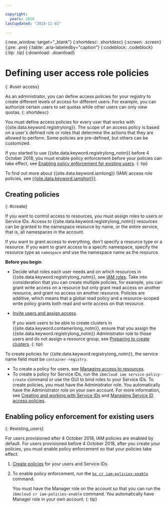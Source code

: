 ```yaml
---

copyright:
  years: 2018
lastupdated: "2018-11-02"

---
```


{:new_window: target="_blank"}
{:shortdesc: .shortdesc}
{:screen: .screen}
{:pre: .pre}
{:table: .aria-labeledby="caption"}
{:codeblock: .codeblock}
{:tip: .tip}
{:download: .download}

# Defining user access role policies
{: #user access}

As an administrator, you can define access policies for your registry to create different levels of access for different users. For example, you can authorize certain users to set quotas while other users can only view quotas.
{: shortdesc}

You must define access policies for every user that works with {{site.data.keyword.registrylong}}. The scope of an access policy is based on a user's defined role or roles that determine the actions that they are allowed to perform. Some policies are pre-defined, but others can be customized.

If you started to use {{site.data.keyword.registrylong_notm}} before 4 October 2018, you must enable policy enforcement before your policies can take effect, see [Enabling policy enforcement for existing users](#existing_users).
{: tip}

To find out more about {{site.data.keyword.iamlong}} (IAM) access role policies, see [{{site.data.keyword.iamshort}}](/docs/iam/index.html#iamoverview).

## Creating policies
{: #create}

If you want to control access to resources, you must assign roles to users or Service IDs. Access to {{site.data.keyword.registrylong_notm}} resources can be granted to the namespace resource by name, or the entire service, that is, all namespaces in the account.

If you want to grant access to everything, don't specify a resource type or a resource. If you want to grant access to a specifc namespace, specify the resource type as `namespace` and use the namespace name as the resource.

**Before you begin**

- Decide what roles each user needs and on which resources in {{site.data.keyword.registrylong_notm}}, see [IAM roles](/docs/services/Registry/iam.html#iam). Take into consideration that you can create multiple policies, for example, you can grant write access on a resource but only grant read access on another resource, and grant no access on another resource. Policies are additive, which means that a global read policy and a resource-scoped write policy grants both read and write access on that resource.

- [Invite users and assign access](/docs/iam/iamuserinv.html#iamuserinv). 

  If you want users to be able to create clusters in {{site.data.keyword.containerlong_notm}}, ensure that you assign the {{site.data.keyword.registrylong_notm}} Administrator role to those users and do not assign a resource group, see [Preparing to create clusters](/docs/containers/cs_clusters.html#cluster_prepare).
  {: tip}

To create policies for {{site.data.keyword.registrylong_notm}}, the service name field must be `container-registry`.

* To create a policy for users, see [Managing access to resources](/docs/iam/mngiam.html#iammanidaccser).
* To create a policy for Service IDs, run the `ibmcloud iam service-policy-create` command or use the GUI to bind roles to your Service IDs. To create policies, you must have the Administrator role. You automatically have the Administrator role on your own account. For more information, see [Creating and working with Service IDs](/docs/iam/serviceid.html#serviceids) and [Managing Service ID access policies](/docs/iam/serviceidaccess.html#serviceidpolicy).

## Enabling policy enforcement for existing users
{: #existing_users}

For users provisioned after 4 October 2018, IAM policies are enabled by default. For users provisioned before 4 October 2018, after you create your policies, you must enable policy enforcement so that your policies take effect.

1. [Create policies](#create) for your users and Service IDs.

2. To enable policy enforcement, run the [`bx cr iam-policies-enable`](/docs/services/Registry/registry_cli.html#bx_cr_iam_policies_enable) command.

    You must have the Manager role on the account so that you can run the `ibmcloud cr iam-policies-enable` command. You automatically have Manager role in your own account.
    {: tip}
